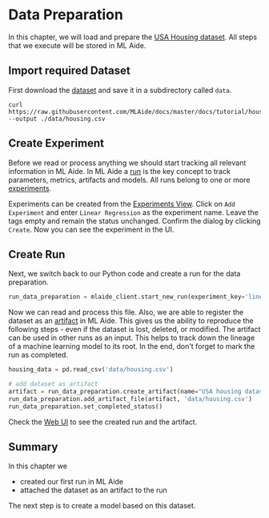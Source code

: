 # Data Preparation

In this chapter, we will load and prepare the 
[USA Housing dataset](https://www.kaggle.com/vedavyasv/usa-housing). All steps that we execute
will be stored in ML Aide.

## Import required Dataset

First download the [dataset](https://raw.githubusercontent.com/MLAide/docs/master/docs/tutorial/housing.csv)
and save it in a subdirectory called `data`.
```
curl https://raw.githubusercontent.com/MLAide/docs/master/docs/tutorial/housing.csv --output ./data/housing.csv
```

## Create Experiment
Before we read or process anything we should start tracking all relevant information in ML Aide. In ML Aide a [run](../essentials/runs.md)
is the key concept to track parameters, metrics, artifacts and models. All runs belong to one or more [experiments](../essentials/experiments.md).

Experiments can be created from the [Experiments View](http://localhost:8880/projects/usa-housing/experiments).
Click on `Add Experiment` and enter `Linear Regression` as the experiment name. Leave the tags empty and remain the status unchanged. Confirm the dialog by clicking `Create`. Now you can see the experiment in the UI.

## Create Run
Next, we switch back to our Python code and create a run for the data preparation.

```python
run_data_preparation = mlaide_client.start_new_run(experiment_key='linear-regression', run_name='data preparation')
```

Now we can read and process this file. Also, we are able to register the dataset as an [artifact](../essentials/artifacts.md) in ML Aide.
This gives us the ability to reproduce the following steps - even if the dataset is lost, deleted, or modified.
The artifact can be used in other runs as an input. This helps to track down the lineage of a machine learning model to its
root. In the end, don't forget to mark the run as completed.

```python
housing_data = pd.read_csv('data/housing.csv')

# add dataset as artifact
artifact = run_data_preparation.create_artifact(name="USA housing dataset", artifact_type="dataset", metadata={})
run_data_preparation.add_artifact_file(artifact, 'data/housing.csv')
run_data_preparation.set_completed_status()
```

Check the [Web UI](http://localhost:8880/projects/usa-housing/runs) to see the created run and the artifact.

## Summary
In this chapter we 

- created our first run in ML Aide
- attached the dataset as an artifact to the run

The next step is to create a model based on this dataset.
